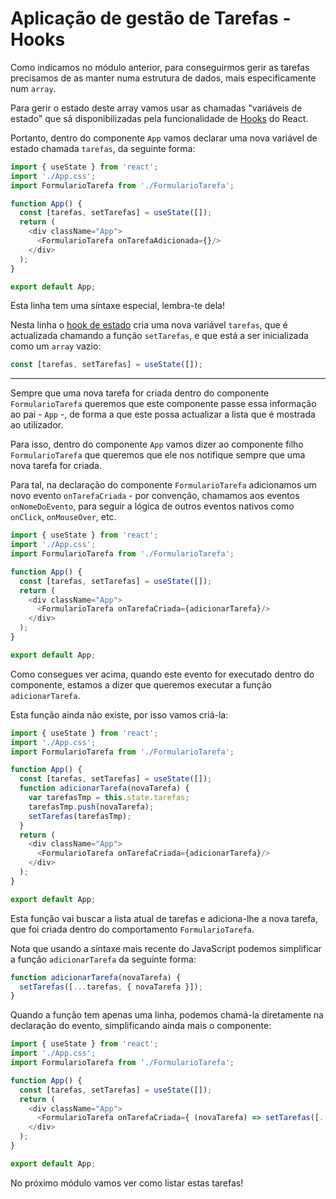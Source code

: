 # Aplicação de gestão de Tarefas - Hooks

Como indicamos no módulo anterior, para conseguirmos gerir as tarefas precisamos de as manter numa estrutura de dados, mais especificamente num `array`.

Para gerir o estado deste array vamos usar as chamadas "variáveis de estado" que sã disponibilizadas pela funcionalidade de [Hooks](https://reactjs.org/docs/hooks-intro.html) do React.

Portanto, dentro do componente `App` vamos declarar uma nova variável de estado chamada `tarefas`, da seguinte forma:

```javascript
import { useState } from 'react';
import './App.css';
import FormularioTarefa from './FormularioTarefa';

function App() {
  const [tarefas, setTarefas] = useState([]);
  return (
    <div className="App">
      <FormularioTarefa onTarefaAdicionada={}/>
    </div>
  );
}

export default App;
```

Esta linha tem uma síntaxe especial, lembra-te dela!

Nesta linha o [hook de estado](https://reactjs.org/docs/hooks-state.html) cria uma nova variável `tarefas`, que é actualizada chamando a função `setTarefas`, e que está a ser inicializada como um `array` vazio:

```javascript
const [tarefas, setTarefas] = useState([]);
```

--------

Sempre que uma nova tarefa for criada dentro do componente `FormularioTarefa` queremos que este componente passe essa informação ao pai - `App` -, de forma a que este possa actualizar a lista que é mostrada ao utilizador. 

Para isso, dentro do componente `App` vamos dizer ao componente filho `FormularioTarefa` que queremos que ele nos notifique sempre que uma nova tarefa for criada.

Para tal, na declaração do componente `FormularioTarefa` adicionamos um novo evento `onTarefaCriada` - por convenção, chamamos aos eventos `onNomeDoEvento`, para seguir a lógica de outros eventos nativos como `onClick`, `onMouseOver`, etc.

```javascript
import { useState } from 'react';
import './App.css';
import FormularioTarefa from './FormularioTarefa';

function App() {
  const [tarefas, setTarefas] = useState([]);
  return (
    <div className="App">
      <FormularioTarefa onTarefaCriada={adicionarTarefa}/>
    </div>
  );
}

export default App;
```

Como consegues ver acima, quando este evento for executado dentro do componente, estamos a dizer que queremos executar a função `adicionarTarefa`.

Esta função ainda não existe, por isso vamos criá-la:

```javascript
import { useState } from 'react';
import './App.css';
import FormularioTarefa from './FormularioTarefa';

function App() {
  const [tarefas, setTarefas] = useState([]);
  function adicionarTarefa(novaTarefa) {
    var tarefasTmp = this.state.tarefas;
    tarefasTmp.push(novaTarefa);
    setTarefas(tarefasTmp);
  }
  return (
    <div className="App">
      <FormularioTarefa onTarefaCriada={adicionarTarefa}/>
    </div>
  );
}

export default App;
```

Esta função vai buscar a lista atual de tarefas e adiciona-lhe a nova tarefa, que foi criada dentro do comportamento `FormularioTarefa`.

Nota que usando a síntaxe mais recente do JavaScript podemos simplificar a função `adicionarTarefa` da seguinte forma:

```javascript
function adicionarTarefa(novaTarefa) {
  setTarefas([...tarefas, { novaTarefa }]);
}
```

Quando a função tem apenas uma linha, podemos chamá-la diretamente na declaração do evento, simplificando ainda mais o componente:

```javascript
import { useState } from 'react';
import './App.css';
import FormularioTarefa from './FormularioTarefa';

function App() {
  const [tarefas, setTarefas] = useState([]);
  return (
    <div className="App">
      <FormularioTarefa onTarefaCriada={ (novaTarefa) => setTarefas([...tarefas, { novaTarefa }]) }/>
    </div>
  );
}

export default App;
```

No próximo módulo vamos ver como listar estas tarefas!
